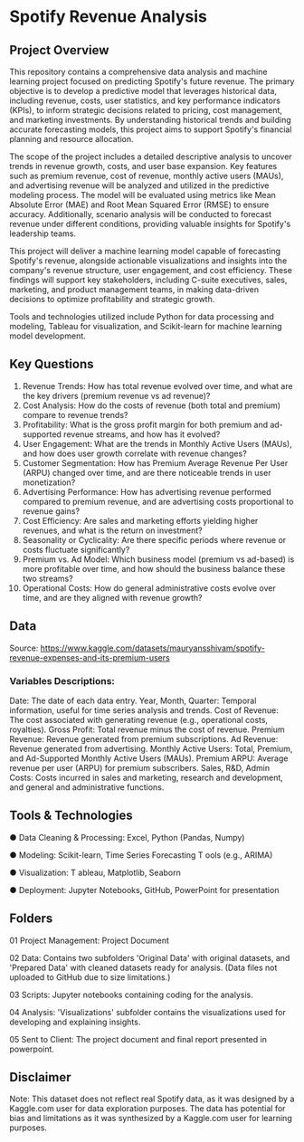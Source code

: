 # Spotify Revenue Analysis

## Project Overview

This repository contains a comprehensive data analysis and machine learning project focused on predicting Spotify's future revenue. The primary objective is to develop a predictive model that leverages historical data, including revenue, costs, user statistics, and key performance indicators (KPIs), to inform strategic decisions related to pricing, cost management, and marketing investments. By understanding historical trends and building accurate forecasting models, this project aims to support Spotify's financial planning and resource allocation.

The scope of the project includes a detailed descriptive analysis to uncover trends in revenue growth, costs, and user base expansion. Key features such as premium revenue, cost of revenue, monthly active users (MAUs), and advertising revenue will be analyzed and utilized in the predictive modeling process. The model will be evaluated using metrics like Mean Absolute Error (MAE) and Root Mean Squared Error (RMSE) to ensure accuracy. Additionally, scenario analysis will be conducted to forecast revenue under different conditions, providing valuable insights for Spotify's leadership teams.

This project will deliver a machine learning model capable of forecasting Spotify's revenue, alongside actionable visualizations and insights into the company's revenue structure, user engagement, and cost efficiency. These findings will support key stakeholders, including C-suite executives, sales, marketing, and product management teams, in making data-driven decisions to optimize profitability and strategic growth.

Tools and technologies utilized include Python for data processing and modeling, Tableau for visualization, and Scikit-learn for machine learning model development.

## Key Questions
1. Revenue Trends: How has total revenue evolved over time, and what are the
key drivers (premium revenue vs ad revenue)?
3. Cost Analysis: How do the costs of revenue (both total and premium) compare
to revenue trends?
4. Profitability: What is the gross profit margin for both premium and ad-supported
revenue streams, and how has it evolved?
5. User Engagement: What are the trends in Monthly Active Users (MAUs), and
how does user growth correlate with revenue changes?
6. Customer Segmentation: How has Premium Average Revenue Per User
(ARPU) changed over time, and are there noticeable trends in user
monetization?
7. Advertising Performance: How has advertising revenue performed compared
to premium revenue, and are advertising costs proportional to revenue gains?
8. Cost Efficiency: Are sales and marketing efforts yielding higher revenues, and
what is the return on investment?
9. Seasonality or Cyclicality: Are there specific periods where revenue or costs
fluctuate significantly?
10. Premium vs. Ad Model: Which business model (premium vs ad-based) is more
profitable over time, and how should the business balance these two streams?
11. Operational Costs: How do general administrative costs evolve over time, and
are they aligned with revenue growth?

## Data
Source: https://www.kaggle.com/datasets/mauryansshivam/spotify-revenue-expenses-and-its-premium-users

### Variables Descriptions:
Date: The date of each data entry.
Year, Month, Quarter: Temporal information, useful for time series analysis and trends.
Cost of Revenue: The cost associated with generating revenue (e.g., operational costs, royalties).
Gross Profit: Total revenue minus the cost of revenue.
Premium Revenue: Revenue generated from premium subscriptions.
Ad Revenue: Revenue generated from advertising.
Monthly Active Users: Total, Premium, and Ad-Supported Monthly Active Users (MAUs).
Premium ARPU: Average revenue per user (ARPU) for premium subscribers.
Sales, R&D, Admin Costs: Costs incurred in sales and marketing, research and development, and general and administrative functions.

## Tools & Technologies
● Data Cleaning & Processing: Excel, Python (Pandas, Numpy)

● Modeling: Scikit-learn, Time Series Forecasting T ools (e.g., ARIMA)

● Visualization: T ableau, Matplotlib, Seaborn

● Deployment: Jupyter Notebooks, GitHub, PowerPoint for presentation

## Folders
01 Project Management: Project Document

02 Data: Contains two subfolders 'Original Data' with original datasets, and 'Prepared Data' with cleaned datasets ready for analysis. (Data files not uploaded to GitHub due to size limitations.)

03 Scripts: Jupyter notebooks containing coding for the analysis.

04 Analysis: 'Visualizations' subfolder contains the visualizations used for developing and explaining insights.

05 Sent to Client: The project document and final report presented in powerpoint.

## Disclaimer
Note: This dataset does not reflect real Spotify data, as it was designed by a Kaggle.com user for data exploration purposes. The data has potential for bias and limitations as it was synthesized by a Kaggle.com user for learning purposes. 
